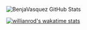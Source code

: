 <img aligh="left" alt="BenjaVasquez GitHub Stats" 
src="https://github-readme-stats.vercel.app/api?username=BenjaVasquez24&show_icons=true&hide_border=true&theme=radical"/> 

[![willianrod's wakatime stats](https://github-readme-stats.vercel.app/api/wakatime?username=BenjaVasquez24)](https://github.com/BenjaVasquez24/github-readme-stats)



